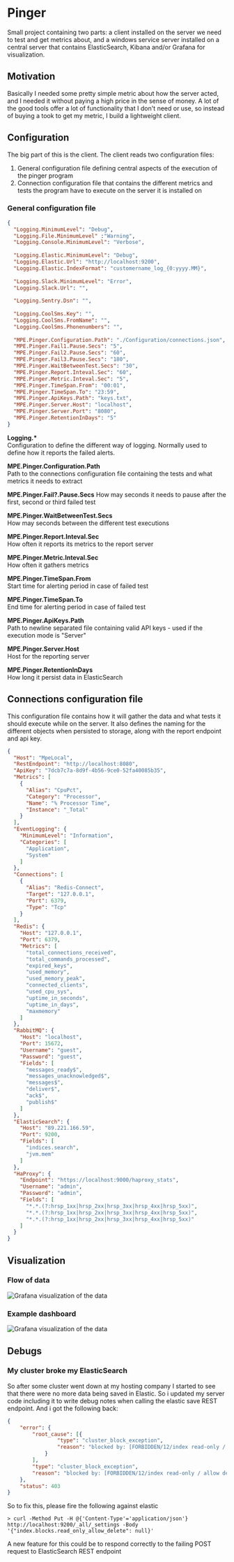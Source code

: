 # Pinger
Small project containing two parts: a client installed on the server we need to test and get metrics about, and a windows service server installed on a central server that contains ElasticSearch, Kibana and/or Grafana for visualization.

## Motivation
Basically I needed some pretty simple metric about how the server acted, and I needed it without paying a high price in the sense of money. A lot of the good tools offer a lot of functionality that I don't need or use, so instead of buying a took to get my metric, I build a lightweight client.

## Configuration
The big part of this is the client. The client reads two configuration files:
1. General configuration file defining central aspects of the execution of the pinger program
2. Connection configuration file that contains the different metrics and tests the program have to execute on the server it is installed on

### General configuration file
```json
{
  "Logging.MinimumLevel": "Debug",
  "Logging.File.MinimumLevel" :"Warning",
  "Logging.Console.MinimumLevel": "Verbose",
	
  "Logging.Elastic.MinimumLevel": "Debug",
  "Logging.Elastic.Url": "http://localhost:9200",
  "Logging.Elastic.IndexFormat": "customername_log_{0:yyyy.MM}",
	
  "Logging.Slack.MinimumLevel": "Error",
  "Logging.Slack.Url": "",
	
  "Logging.Sentry.Dsn": "",
	
  "Logging.CoolSms.Key": "",
  "Logging.CoolSms.FromName": "",
  "Logging.CoolSms.Phonenumbers": "",
	
  "MPE.Pinger.Configuration.Path": "./Configuration/connections.json",
  "MPE.Pinger.Fail1.Pause.Secs": "5",
  "MPE.Pinger.Fail2.Pause.Secs": "60",
  "MPE.Pinger.Fail3.Pause.Secs": "180",
  "MPE.Pinger.WaitBetweenTest.Secs": "30",
  "MPE.Pinger.Report.Inteval.Sec": "60",
  "MPE.Pinger.Metric.Inteval.Sec": "5",
  "MPE.Pinger.TimeSpan.From": "00:01",
  "MPE.Pinger.TimeSpan.To": "23:59",
  "MPE.Pinger.ApiKeys.Path": "keys.txt",
  "MPE.Pinger.Server.Host": "localhost",
  "MPE.Pinger.Server.Port": "8080",
  "MPE.Pinger.RetentionInDays": "5"
}
```

__Logging.*__  
Configuration to define the different way of logging. Normally used to define how it reports the failed alerts.

__MPE.Pinger.Configuration.Path__  
Path to the connections configuration file containing the tests and what metrics it needs to extract

__MPE.Pinger.Fail?.Pause.Secs__ 
How may seconds it needs to pause after the first, second or third failed test

__MPE.Pinger.WaitBetweenTest.Secs__  
How may seconds between the different test executions

__MPE.Pinger.Report.Inteval.Sec__  
How often it reports its metrics to the report server

__MPE.Pinger.Metric.Inteval.Sec__  
How often it gathers metrics

__MPE.Pinger.TimeSpan.From__  
Start time for alerting period in case of failed test

__MPE.Pinger.TimeSpan.To__  
End time for alerting period in case of failed test

__MPE.Pinger.ApiKeys.Path__  
Path to newline separated file containing valid API keys - used if the execution mode is "Server"

__MPE.Pinger.Server.Host__  
Host for the reporting server

__MPE.Pinger.RetentionInDays__  
How long it persist data in ElasticSearch

## Connections configuration file
This configuration file contains how it will gather the data and what tests it should execute while on the server. It also defines the naming for the different objects when persisted to storage, along with the report endpoint and api key.

```json
{
  "Host": "MpeLocal",
  "RestEndpoint": "http://localhost:8080",
  "ApiKey": "7dcb7c7a-8d9f-4b56-9ce0-52fa40085b35",
  "Metrics": [
    {
      "Alias": "CpuPct",
      "Category": "Processor",
      "Name": "% Processor Time",
      "Instance": "_Total"
    }
  ],
  "EventLogging": {
    "MinimumLevel": "Information",
    "Categories": [
      "Application",
      "System"
    ]
  },
  "Connections": [
    {
      "Alias": "Redis-Connect",
      "Target": "127.0.0.1",
      "Port": 6379,
      "Type": "Tcp"
    }
  ],
  "Redis": {
    "Host": "127.0.0.1",
    "Port": 6379,
    "Metrics": [
      "total_connections_received",
      "total_commands_processed",
      "expired_keys",
      "used_memory",
      "used_memory_peak",
      "connected_clients",
      "used_cpu_sys",
      "uptime_in_seconds",
      "uptime_in_days",
      "maxmemory"
    ]
  },
  "RabbitMQ": {
    "Host": "localhost",
    "Port": 15672,
    "Username": "guest",
    "Password": "guest",
    "Fields": [
      "messages_ready$",
      "messages_unacknowledged$",
      "messages$",
      "deliver$",
      "ack$",
      "publish$"
    ]
  },
  "ElasticSearch": {
    "Host": "89.221.166.59",
    "Port": 9200,
    "Fields": [
      "indices.search",
      "jvm.mem"
    ]
  },
  "HaProxy": {
    "Endpoint": "https://localhost:9000/haproxy_stats",
    "Username": "admin",
    "Password": "admin",
    "Fields": [
      "*.*.(?:hrsp_1xx|hrsp_2xx|hrsp_3xx|hrsp_4xx|hrsp_5xx)",
      "*.*.(?:hrsp_1xx|hrsp_2xx|hrsp_3xx|hrsp_4xx|hrsp_5xx)",
      "*.*.(?:hrsp_1xx|hrsp_2xx|hrsp_3xx|hrsp_4xx|hrsp_5xx)"
    ]
  }
}

```

## Visualization

### Flow of data
![Grafana visualization of the data](./dumps/2018-06-21-1555.png)

### Example dashboard
![Grafana visualization of the data](./dumps/2018-05-20_2347.png)

## Debugs

### My cluster broke my ElasticSearch

So after some cluster went down at my hosting company I started to see that there were no more data being saved in Elastic. So i updated my server code including it to write debug notes when calling the elastic save REST endpoint. And i got the following back:

```json
{
	"error": {
		"root_cause": [{
				"type": "cluster_block_exception",
				"reason": "blocked by: [FORBIDDEN/12/index read-only / allow delete (api)];"
			}
		],
		"type": "cluster_block_exception",
		"reason": "blocked by: [FORBIDDEN/12/index read-only / allow delete (api)];"
	},
	"status": 403
}
```

So to fix this, please fire the following against elastic

    > curl -Method Put -H @{'Content-Type'='application/json'} http://localhost:9200/_all/_settings -Body '{"index.blocks.read_only_allow_delete": null}'

A new feature for this could be to respond correctly to the failing POST request to ElasticSearch REST endpoint